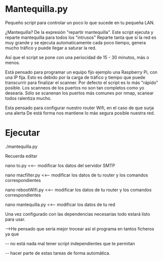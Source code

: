 Mantequilla.py
===========

Pequeño script para controlar un poco lo que sucede en tu pequeña LAN.

¿Mantequilla?
De la expresión "repartir mantequilla".
Este script ejecuta y reparte mantequilla para todos los "intrusos"
Reparte tanta que si la red es muy grande y se ejecuta automaticamente cada poco tiempo,
genera mucho tráfico y puede llegar a saturar la red.

Así que el script se pone con una periocidad de 15 - 30 minutos, más o menos.

Está pensado para programar un equipo fijo ejemplo una Raspberry Pi, con una IP fija.
Esto es debido por la carga de tráfico y tiempo que puede transcurrir para finalizar el scanner.
Por defecto el script es lo más "rápido" posible. Los scanneos de los puertos no son tan completos como yo desearía.
Sólo se scanenan los puertos más comunes por nmap, scanear todos ralentiza mucho.

Esta pensado para configurar nuestro router Wifi, en el caso de que surja una alerta
De está forma nos mantiene lo más segura posible nuestra red.

Ejecutar
=========
./mantequilla.py

Recuerda editar

nano to.py <<-- modificar los datos del servidor SMTP

nano macfilter.py <<-- modificar los datos de tu router y los comandos correspondientes

nano rebootWifi.py <<-- modificar los datos de tu router y los comandos correspondientes

nano mantequilla.py <<-- modificar los datos de tu red



Una vez configurado con las dependencias necesarias todo estará listo para usar.


-->He pensado que sería mejor trocear así el programa en tantos ficheros ya que

-- no está nada mal tener script independientes que te permitan

-- hacer parte de estas tareas de forma automática.
